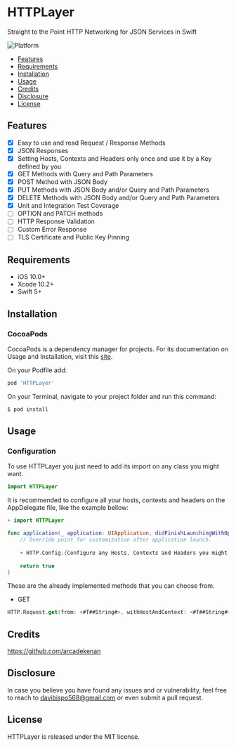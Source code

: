 # HTTPLayer
Straight to the Point HTTP Networking for JSON Services in Swift

![Platform](https://img.shields.io/cocoapods/p/HTTPLayer.svg)

- [Features](#features)
- [Requirements](#requirements)
- [Installation](#installation)
- [Usage](#usage)
- [Credits](#credits)
- [Disclosure](#disclosure)
- [License](#license)

## Features

- [x] Easy to use and read Request / Response Methods
- [x] JSON Responses
- [x] Setting Hosts, Contexts and Headers only once and use it by a Key defined by you
- [x] GET Methods with Query and Path Parameters
- [x] POST Method with JSON Body
- [x] PUT Methods with JSON Body and/or Query and Path Parameters
- [x] DELETE Methods with JSON Body and/or Query and Path Parameters
- [X] Unit and Integration Test Coverage
- [ ] OPTION and PATCH methods
- [ ] HTTP Response Validation
- [ ] Custom Error Response
- [ ] TLS Certificate and Public Key Pinning

## Requirements

- iOS 10.0+ 
- Xcode 10.2+
- Swift 5+

## Installation

### CocoaPods

CocoaPods is a dependency manager for projects. For its documentation on Usage and Installation, visit this [site](https://cocoapods.org).

On your Podfile add:

```ruby
pod 'HTTPLayer'
```
On your Terminal, navigate to your project folder and run this command:

```bash
$ pod install
```

## Usage
### Configuration

To use HTTPLayer you just need to add its import on any class you might want.
```swift
import HTTPLayer
```

It is recommended to configure all your hosts, contexts and  headers on the AppDelegate file, like the example bellow:

```swift
+ import HTTPLayer

func application(_ application: UIApplication, didFinishLaunchingWithOptions launchOptions: [UIApplication.LaunchOptionsKey: Any]?) -> Bool {
    // Override point for customization after application launch.
    
    + HTTP.Config.{Configure any Hosts, Contexts and Headers you might use throughout your application}
    
    return true
}
```

These are the already implemented methods that you can choose from.
-  GET
```swift
HTTP.Request.get(from: <#T##String#>, withHostAndContext: <#T##String#>, andHeaders: <#T##String?#>, receivingObjectType: <#T##Decodable.Protocol!#>, completion: <#T##(Result<Decodable, Error>) -> ()#>)

```

## Credits

https://github.com/arcadekenan

## Disclosure

In case you believe you have found any issues and or vulnerability, feel free to reach to davibispo568@gmail.com or even submit a pull request.

## License

HTTPLayer is released under the MIT license.
